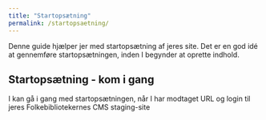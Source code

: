```yaml
---
title: "Startopsætning"
permalink: /startopsaetning/
---
```


Denne guide hjælper jer med startopsætning af jeres site. Det er en god idé at gennemføre startopsætningen, inden I begynder at oprette indhold.

## Startopsætning - kom i gang
I kan gå i gang med startopsætningen, når I har modtaget URL og login til jeres Folkebibliotekernes CMS staging-site








